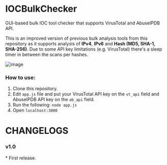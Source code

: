 # IOCBulkChecker
GUI-based bulk IOC tool checker that supports VirusTotal and AbuseIPDB API.

This is an improved version of previous bulk analysis tools from this repository as it supports analysis of **IPv4**, **IPv6** and **Hash (MD5, SHA-1, SHA-256)**.
Due to some API key limitations (e.g. VirusTotal) there's a sleep timer in between the scans per hashes.

![image](https://github.com/sscoconutree/IOCBulkChecker/assets/59388557/34235e1e-9738-4da7-ba03-1221ad6d89fc)


<h3>How to use:</h3>

1. Clone this repository.
2. Edit ```app.js``` file and put your VirusTotal API key on the ```vt_api``` field and AbuseIPDB API key on the ```ab_api``` field.
3. Run the following: ```node app.js```
4. Open ```localhost:3000```

# CHANGELOGS

<h3>v1.0</h3>
* First release.
